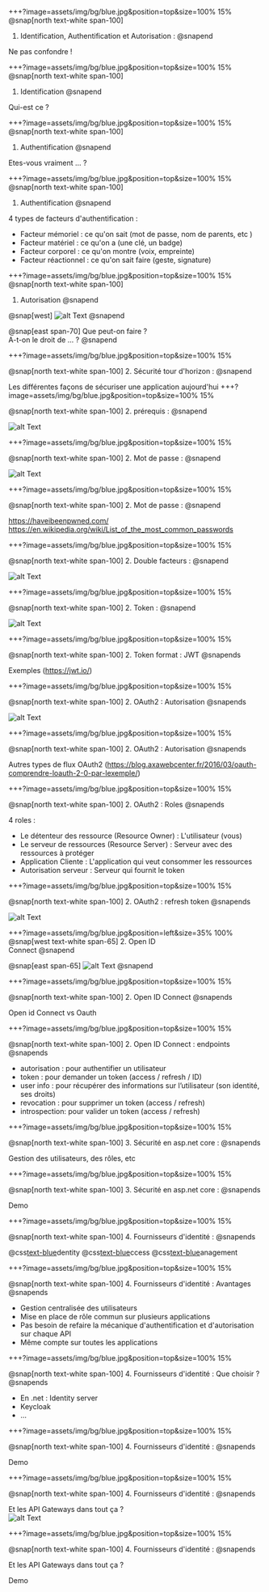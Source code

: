 +++?image=assets/img/bg/blue.jpg&position=top&size=100% 15%
@snap[north text-white span-100]
1. Identification, Authentification et Autorisation : 
@snapend

Ne pas confondre ! 

+++?image=assets/img/bg/blue.jpg&position=top&size=100% 15%
@snap[north text-white span-100]
1. Identification 
@snapend

Qui-est ce ? 

+++?image=assets/img/bg/blue.jpg&position=top&size=100% 15%
@snap[north text-white span-100]
1. Authentification 
@snapend

Etes-vous vraiment ... ? 

+++?image=assets/img/bg/blue.jpg&position=top&size=100% 15%
@snap[north text-white span-100]
1. Authentification 
@snapend

4 types de facteurs d'authentification : <br/>

 - Facteur mémoriel : ce qu'on sait (mot de passe, nom de parents, etc )
 - Facteur matériel : ce qu'on a (une clé, un badge)
 - Facteur corporel : ce qu'on montre (voix, empreinte)
 - Facteur réactionnel : ce qu'on sait faire (geste, signature)

+++?image=assets/img/bg/blue.jpg&position=top&size=100% 15%
@snap[north text-white span-100]
1. Autorisation 
@snapend

@snap[west]
![alt Text](assets/img/Approved.jpg)
@snapend

@snap[east span-70]
Que peut-on faire ? <br/>
A-t-on le droit de ... ? 
@snapend

+++?image=assets/img/bg/blue.jpg&position=top&size=100% 15%

@snap[north text-white span-100]
2. Sécurité tour d'horizon  : 
@snapend

Les différentes façons de sécuriser une application aujourd'hui
+++?image=assets/img/bg/blue.jpg&position=top&size=100% 15%

@snap[north text-white span-100]
2. prérequis : 
@snapend

![alt Text](assets/img/HTTP-HTTPS.jpg)

+++?image=assets/img/bg/blue.jpg&position=top&size=100% 15%

@snap[north text-white span-100]
2. Mot de passe : 
@snapend

![alt Text](assets/img/flow-cookie-session-large.jpg)

+++?image=assets/img/bg/blue.jpg&position=top&size=100% 15%

@snap[north text-white span-100]
2. Mot de passe : 
@snapend

https://haveibeenpwned.com/ <br/>
https://en.wikipedia.org/wiki/List_of_the_most_common_passwords

+++?image=assets/img/bg/blue.jpg&position=top&size=100% 15%

@snap[north text-white span-100]
2. Double facteurs : 
@snapend

![alt Text](assets/img/double_factors.jpg)

+++?image=assets/img/bg/blue.jpg&position=top&size=100% 15%

@snap[north text-white span-100]
2. Token : 
@snapend

![alt Text](assets/img/flow-jwt-large.jpg)

+++?image=assets/img/bg/blue.jpg&position=top&size=100% 15%

@snap[north text-white span-100]
2.  Token format : JWT 
@snapends

Exemples (https://jwt.io/)


+++?image=assets/img/bg/blue.jpg&position=top&size=100% 15%

@snap[north text-white span-100]
2. OAuth2 : Autorisation
@snapends

![alt Text](assets/img/DiagSeqImplicite.png)

+++?image=assets/img/bg/blue.jpg&position=top&size=100% 15%

@snap[north text-white span-100]
2. OAuth2 : Autorisation
@snapends

Autres types de flux OAuth2 (https://blog.axawebcenter.fr/2016/03/oauth-comprendre-loauth-2-0-par-lexemple/)

+++?image=assets/img/bg/blue.jpg&position=top&size=100% 15%

@snap[north text-white span-100]
2. OAuth2 : Roles
@snapends

4 roles : 
- Le détenteur des ressource (Resource Owner) : L'utilisateur (vous)  
- Le serveur de ressources (Resource Server) : Serveur avec des ressources à protéger
- Application Cliente : L'application qui veut consommer les ressources 
- Autorisation serveur : Serveur qui fournit le token 

+++?image=assets/img/bg/blue.jpg&position=top&size=100% 15%

@snap[north text-white span-100]
2. OAuth2 : refresh token
@snapends

![alt Text](assets/img/refresh-token.png)

+++?image=assets/img/bg/blue.jpg&position=left&size=35% 100%
@snap[west text-white span-65]
2. Open ID </br> Connect 
@snapend


@snap[east span-65]
![alt Text](assets/img/flow.png)
@snapend

+++?image=assets/img/bg/blue.jpg&position=top&size=100% 15%

@snap[north text-white span-100]
2. Open ID Connect 
@snapends

Open id Connect vs Oauth 

+++?image=assets/img/bg/blue.jpg&position=top&size=100% 15%

@snap[north text-white span-100]
2. Open ID Connect : endpoints
@snapends

- autorisation : pour authentifier un utilisateur
- token : pour demander un token (access / refresh / ID)
- user info : pour récupérer des informations sur l’utilisateur (son identité, ses droits)
- revocation : pour supprimer un token (access / refresh)
- introspection: pour valider un token (access / refresh)
  
+++?image=assets/img/bg/blue.jpg&position=top&size=100% 15%

@snap[north text-white span-100]
3. Sécurité en asp.net core : 
@snapends

Gestion des utilisateurs, des rôles, etc

+++?image=assets/img/bg/blue.jpg&position=top&size=100% 15%

@snap[north text-white span-100]
3. Sécurité en asp.net core : 
@snapends

Demo 

+++?image=assets/img/bg/blue.jpg&position=top&size=100% 15%

@snap[north text-white span-100]
4. Fournisseurs d'identité : 
@snapends

@css[text-blue](I)dentity @css[text-blue](A)ccess @css[text-blue](M)anagement  

+++?image=assets/img/bg/blue.jpg&position=top&size=100% 15%

@snap[north text-white span-100]
4. Fournisseurs d'identité : Avantages
@snapends

- Gestion centralisée des utilisateurs 
- Mise en place de rôle commun sur plusieurs applications
- Pas besoin de refaire la mécanique d'authentification et d'autorisation sur chaque API 
- Même compte sur toutes les applications

+++?image=assets/img/bg/blue.jpg&position=top&size=100% 15%

@snap[north text-white span-100]
4. Fournisseurs d'identité : Que choisir ?
@snapends

- En .net : Identity server 
- Keycloak 
- ...

+++?image=assets/img/bg/blue.jpg&position=top&size=100% 15%

@snap[north text-white span-100]
4. Fournisseurs d'identité : 
@snapends

Demo 

+++?image=assets/img/bg/blue.jpg&position=top&size=100% 15%

@snap[north text-white span-100]
4. Fournisseurs d'identité : 
@snapends

Et les API Gateways dans tout ça ? <br/>
![alt Text](assets/img/ApiGatewayWithIdentity.png)

+++?image=assets/img/bg/blue.jpg&position=top&size=100% 15%

@snap[north text-white span-100]
4. Fournisseurs d'identité : 
@snapends

Et les API Gateways dans tout ça ? <br/>

Demo 